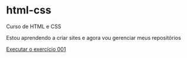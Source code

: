 # html-css
 Curso de HTML e CSS

Estou aprendendo a criar sites e agora vou gerenciar meus repositórios

<a href="https://paulogomes422.github.io/html-css/exercicios/ex001/index.html">Executar o exercício 001</a>
